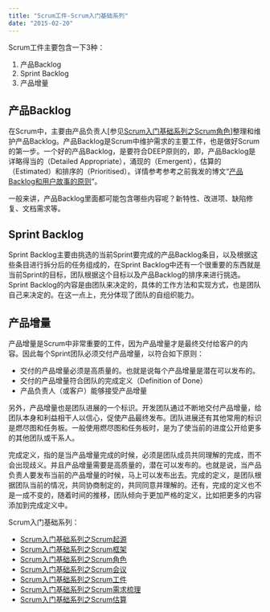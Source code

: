 ```yaml
---
title: "Scrum工件-Scrum入门基础系列"
date: "2015-02-20"
---
```


Scrum工件主要包含一下3种：

1. 产品Backlog
2. Sprint Backlog
3. 产品增量

## 产品Backlog

在Scrum中，主要由产品负责人\[参见[Scrum入门基础系列之Scrum角色](http://bobjiang.com/scrum_role/)\]整理和维护产品Backlog。产品Backlog是Scrum中维护需求的主要工件，也是做好Scrum的第一步。一个好的产品Backlog，是要符合DEEP原则的，即，产品Backlog是详略得当的（Detailed Appropriate），涌现的（Emergent），估算的（Estimated）和排序的（Prioritised）。详情参考参考之前我发的博文“[产品Backlog和用户故事的原则](http://bobjiang.com/product_backlog_user_story/)”。

一般来讲，产品Backlog里面都可能包含哪些内容呢？新特性、改进项、缺陷修复、文档需求等。

## Sprint Backlog

Sprint Backlog主要由挑选的当前Sprint要完成的产品Backlog条目，以及根据这些条目进行拆分后的任务组成的，在Sprint Backlog中还有一个很重要的东西就是当前Sprint的目标，团队根据这个目标以及产品Backlog的排序来进行挑选。 Sprint Backlog的内容是由团队来决定的，具体的工作方法和实现方式，也是团队自己来决定的。在这一点上，充分体现了团队的自组织能力。

## 产品增量

产品增量是Scrum中非常重要的工件，因为产品增量才是最终交付给客户的内容。因此每个Sprint团队必须交付产品增量，以符合如下原则：

- 交付的产品增量必须是高质量的。也就是说每个产品增量是潜在可以发布的。
- 交付的产品增量符合团队的完成定义（Definition of Done）
- 产品负责人（或客户）能够接受产品增量

另外，产品增量也是团队进展的一个标识。开发团队通过不断地交付产品增量，给团队本身和利益相干人以信心，促使产品最终发布。团队进展还有其他常用的标识是燃尽图和任务板。一般使用燃尽图和任务板时，是为了使当前的进度公开给更多的其他团队或干系人。

完成定义，指的是当产品增量完成的时候，必须是团队成员共同理解的完成，而不会出现歧义。并且产品增量需要是高质量的，潜在可以发布的。也就是说，当产品负责人要发布当前的产品增量的时候，马上可以发布出去。完成的定义，是团队根据团队当前的情况，共同协商制定的，共同同意并理解的。还有，完成的定义也不是一成不变的，随着时间的推移，团队倾向于更加严格的定义，比如把更多的内容添加到完成定义中。

Scrum入门基础系列：

- [Scrum入门基础系列之Scrum起源](http://bobjiang.com/scrum_history/)
- [Scrum入门基础系列之Scrum框架](http://bobjiang.com/scrum_framework/)
- [Scrum入门基础系列之Scrum角色](http://bobjiang.com/scrum_role/)
- [Scrum入门基础系列之Scrum会议](http://bobjiang.com/scrum_meeting/)
- [Scrum入门基础系列之Scrum工件](http://bobjiang.com/scrum_foundation_artifact/)
- [Scrum入门基础系列之Scrum需求梳理](http://bobjiang.com/scrum_product_backlog_refinement/)
- [Scrum入门基础系列之Scrum估算](http://bobjiang.com/estimation_in_scrum/)
